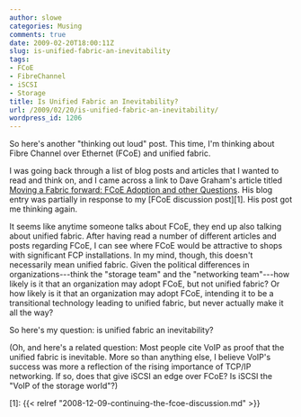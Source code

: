 ```yaml
---
author: slowe
categories: Musing
comments: true
date: 2009-02-20T18:00:11Z
slug: is-unified-fabric-an-inevitability
tags:
- FCoE
- FibreChannel
- iSCSI
- Storage
title: Is Unified Fabric an Inevitability?
url: /2009/02/20/is-unified-fabric-an-inevitability/
wordpress_id: 1206
---
```


So here's another "thinking out loud" post. This time, I'm thinking about Fibre Channel over Ethernet (FCoE) and unified fabric.

I was going back through a list of blog posts and articles that I wanted to read and think on, and I came across a link to Dave Graham's article titled [Moving a Fabric forward: FCoE Adoption and other Questions](http://flickerdown.com/2008/12/moving-a-fabric-forward-fcoe-adoption-and-other-questions/). His blog entry was partially in response to my [FCoE discussion post][1]. His post got me thinking again.

It seems like anytime someone talks about FCoE, they end up also talking about unified fabric. After having read a number of different articles and posts regarding FCoE, I can see where FCoE would be attractive to shops with significant FCP installations. In my mind, though, this doesn't necessarily mean unified fabric. Given the political differences in organizations---think the "storage team" and the "networking team"---how likely is it that an organization may adopt FCoE, but not unified fabric? Or how likely is it that an organization may adopt FCoE, intending it to be a transitional technology leading to unified fabric, but never actually make it all the way?

So here's my question: is unified fabric an inevitability?

(Oh, and here's a related question: Most people cite VoIP as proof that the unified fabric is inevitable. More so than anything else, I believe VoIP's success was more a reflection of the rising importance of TCP/IP networking. If so, does that give iSCSI an edge over FCoE? Is iSCSI the "VoIP of the storage world"?)

[1]: {{< relref "2008-12-09-continuing-the-fcoe-discussion.md" >}}
